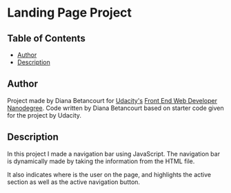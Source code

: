 # Landing Page Project

## Table of Contents

* [Author](#Author)
* [Description](#Description)

## Author
Project made by Diana Betancourt for [Udacity's](http://udacity.com) [Front End Web Developer Nanodegree](https://www.udacity.com/course/front-end-web-developer-nanodegree--nd0011).
Code written by Diana Betancourt based on starter code given for the project by Udacity.

## Description

In this project I made a navigation bar using JavaScript.
The navigation bar is dynamically made by taking the information from the HTML file.

It also indicates where is the user on the page, and highlights the active section as well as the active navigation button.

